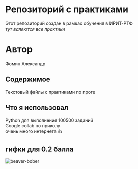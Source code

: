 # Репозиторий с практиками
Этот репозиторий создан в рамках обучения в ИРИТ-РТФ <br />
*тут валяются все практики*


# Автор
Фомин Александр

## Содержимое 
Текстовый файлы с практиками по проге

## Что я использовал
Python для выполнения 100500 заданий <br />
Google collab по приколу <br />
очень много интернета 👍


## гифки для 0.2 балла
![beaver-bober]([https://github.com/user-attachments/assets/b2c8ea86-f6e2-4d3d-b2d4-a38137789965](https://media1.tenor.com/m/kBZG3iLt4nMAAAAd/beaver-bober.gif))
